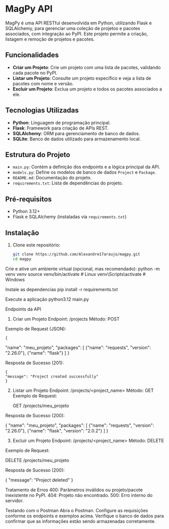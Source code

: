 # MagPy API

MagPy é uma API RESTful desenvolvida em Python, utilizando Flask e SQLAlchemy, para gerenciar uma coleção de projetos e pacotes associados, com integração ao PyPI. Este projeto permite a criação, listagem e remoção de projetos e pacotes.

## Funcionalidades

- **Criar um Projeto**: Crie um projeto com uma lista de pacotes, validando cada pacote no PyPI.
- **Listar um Projeto**: Consulte um projeto específico e veja a lista de pacotes com nome e versão.
- **Excluir um Projeto**: Exclua um projeto e todos os pacotes associados a ele.

## Tecnologias Utilizadas

- **Python**: Linguagem de programação principal.
- **Flask**: Framework para criação de APIs REST.
- **SQLAlchemy**: ORM para gerenciamento de banco de dados.
- **SQLite**: Banco de dados utilizado para armazenamento local.

## Estrutura do Projeto

- `main.py`: Contém a definição dos endpoints e a lógica principal da API.
- `models.py`: Define os modelos de banco de dados `Project` e `Package`.
- `README.md`: Documentação do projeto.
- `requirements.txt`: Lista de dependências do projeto.

## Pré-requisitos

- Python 3.12+
- Flask e SQLAlchemy (instaladas via `requirements.txt`)

## Instalação

1. Clone este repositório:
   ```bash
   git clone https://github.com/Alexandre17araujo/magpy.git
   cd magpy


Crie e ative um ambiente virtual (opcional, mas recomendado):
	python -m venv venv
	source venv/bin/activate  # Linux
	venv\Scripts\activate     # Windows

Instale as dependencias
	pip install -r requirements.txt

Execute a aplicação
	python3.12 main.py

Endpoints da API

1. Criar um Projeto
Endpoint: /projects
Método: POST

Exemplo de Request (JSON):

	{
  "name": "meu_projeto",
  "packages": [
    {"name": "requests", "version": "2.26.0"},
    {"name": "flask"}
  ]
}


Resposta de Sucesso (201):

	{
  	"message": "Project created successfully"
	}

2. Listar um Projeto
Endpoint: /projects/<project_name>
Método: GET
Exemplo de Request:

	GET /projects/meu_projeto



Resposta de Sucesso (200):

{
  	"name": "meu_projeto",
	"packages": [
    {"name": "requests", "version": "2.26.0"},
    {"name": "flask", "version": "2.0.2"}
]
}


3. Excluir um Projeto
Endpoint: /projects/<project_name>
Método: DELETE

Exemplo de Request:

DELETE /projects/meu_projeto


Resposta de Sucesso (200):

{
  "message": "Project deleted"
}


Tratamento de Erros
	400: Parâmetros inválidos ou projeto/pacote inexistente no PyPI.
	404: Projeto não encontrado.
	500: Erro interno do servidor.


Testando com o Postman
	Abra o Postman.
	Configure as requisições conforme os endpoints e exemplos acima.
	Verifique o banco de dados para confirmar que as informações estão sendo armazenadas corretamente.
